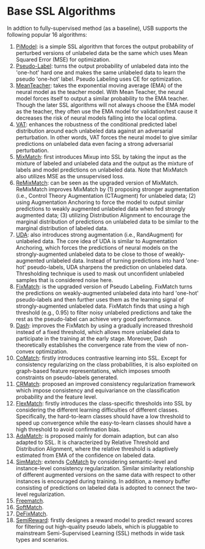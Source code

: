 # Base SSL Algorithms

In addtion to fully-supervised method (as a baseline), USB supports the following popular 16 algorithms:

1. [PiModel](https://arxiv.org/abs/1507.02672): is a simple SSL algorithm that forces the output probability of perturbed versions of unlabeled data be the same which uses Mean Squared Error (MSE) for optimization.
2. [Pseudo-Label](https://citeseerx.ist.psu.edu/viewdoc/summary?doi=10.1.1.664.3543): turns the output probability of unlabeled data into the 'one-hot' hard one and makes the same unlabeled data to learn the pseudo 'one-hot' label. Pseudo Labeling uses CE for optimization.
3. [MeanTeacher](https://arxiv.org/abs/1703.01780): takes the exponential moving average (EMA) of the neural model as the teacher model. With Mean Teacher, the neural model forces itself to output a similar probability to the EMA teacher. Though the later SSL algorithms will not always choose the EMA model as the teacher, they often use the EMA model for validation/test cause it decreases the risk of neural models falling into the local optima.
4. [VAT](https://arxiv.org/abs/1704.03976): enhances the robustness of the conditional predicted label distribution around each unlabeled data against an adversarial perturbation. In other words, VAT forces the neural model to give similar predictions on unlabeled data even facing a strong adversarial perturbation.
5. [MixMatch](https://proceedings.neurips.cc/paper/2019/file/1cd138d0499a68f4bb72bee04bbec2d7-Paper.pdf): first introduces Mixup into SSL by taking the input as the mixture of labeled and unlabeled data and the output as the mixture of labels and model predictions on unlabeled data. Note that MixMatch also utilizes MSE as the unsupervised loss.
6. [ReMixMatch](https://arxiv.org/abs/1911.09785): can be seen as the upgraded version of MixMatch. ReMixMatch improves MixMatch by (1) proposing stronger augmentation (i.e., Control Theory Augmentation (CTAugment) for unlabeled data; (2) using Augmentation Anchoring to force the model to output similar predictions to weakly augmented unlabeled data when fed strongly augmented data; (3) utilizing Distribution Alignment to encourage the marginal distribution of predictions on unlabeled data to be similar to the marginal distribution of labeled data.
7. [UDA](https://arxiv.org/abs/1904.12848): also introduces strong augmentation (i.e., RandAugment) for unlabeled data. The core idea of UDA is similar to Augmentation Anchoring, which forces the predictions of neural models on the strongly-augmented unlabeled data to be close to those of weakly-augmented unlabeled data. Instead of turning predictions into hard 'one-hot' pseudo-labels, UDA sharpens the prediction on unlabeled data. Thresholding technique is used to mask out unconfident unlabeled samples that is considered noise here.
8. [FixMatch](https://arxiv.org/abs/2001.07685): is the upgraded version of Pseudo Labeling. FixMatch turns the predictions on weakly-augmented unlabeled data into hard 'one-hot' pseudo-labels and then further uses them as the learning signal of strongly-augmented unlabeled data. FixMatch finds that using a high threshold (e.g., 0.95) to filter noisy unlabeled predictions and take the rest as the pseudo-label can achieve very good performance.
9. [Dash](https://arxiv.org/abs/2109.00650): improves the FixMatch by using a gradually increased threshold instead of a fixed threshold, which allows more unlabeled data to participate in the training at the early stage. Moreover, Dash theoretically establishes the convergence rate from the view of non-convex optimization.
10. [CoMatch](https://arxiv.org/abs/2011.11183): firstly introduces contrastive learning into SSL. Except for consistency regularizing on the class probabilities, it is also exploited on graph-based feature representations, which imposes smooth constraints on pseudo-labels generated.
11. [CRMatch](https://arxiv.org/abs/2112.05825): proposed an improved consistency regularization framework which impose consistency and equivariance on the classification probability and the feature level.
12. [FlexMatch](https://arxiv.org/abs/2110.08263): firstly introduces the class-specific thresholds into SSL by considering the different learning difficulties of different classes. Specifically, the hard-to-learn classes should have a low threshold to speed up convergence while the easy-to-learn classes should have a high threshold to avoid confirmation bias.
13. [AdaMatch](https://arxiv.org/abs/2106.04732): is proposed mainly for domain adaption, but can also adapted to SSL. It is characterized by Relative Threshold and Distribution Alignment, where the relative threshold is adaptively estimated from EMA of the confidence on labeled data.
14. [SimMatch](https://arxiv.org/abs/2203.06915): extends [CoMatch](https://arxiv.org/abs/2011.11183) by considering semantic-level and instance-level consistency regularization. Similar similarity relationship of different augmented versions on the same data with respect to other instances is encouraged during training. In addition, a memory buffer consisting of predictions on labeled data is adopted to connect the two-level regularization.
15. [Freematch](https://arxiv.org/abs/2205.07246).
16. [SoftMatch](https://openreview.net/forum?id=ymt1zQXBDiF&referrer=%5BAuthor%20Console%5D(%2Fgroup%3Fid%3DICLR.cc%2F2023%2FConference%2FAuthors%23your-submissions)).
17. [DeFixMatch](https://arxiv.org/abs/2203.07512).
18. [SemiReward](https://openreview.net/forum?id=dnqPvUjyRI): firstly designes a reward model to predict reward scores for filtering out high-quality pseudo labels, which is pluggable to mainstream Semi-Supervised Learning (SSL) methods in wide task types and scenarios.
